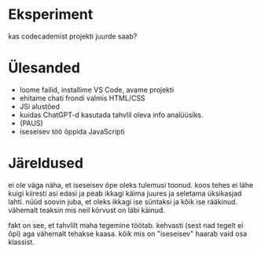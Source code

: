 # Eksperiment

kas codecademist projekti juurde saab?

# Ülesanded

- loome failid, installime VS Code, avame projekti
- ehitame chati frondi valmis HTML/CSS
- JSi alustõed
- kuidas ChatGPT-d kasutada tahvlil oleva info analüüsiks.
- (PAUS)
- iseseisev töö õppida JavaScripti

# Järeldused

ei ole väga näha, et iseseisev õpe oleks tulemusi toonud. koos tehes ei lähe kuigi kiiresti asi edasi ja peab ikkagi käima juures ja seletama üksikasjad lahti. nüüd soovin juba, et oleks ikkagi ise süntaksi ja kõik ise rääkinud. vähemalt teaksin mis neil kõrvust on läbi käinud.

fakt on see, et tahvlilt maha tegemine töötab. kehvasti (sest nad tegelt ei õpi) aga vähemalt tehakse kaasa. kõik mis on "iseseisev" haarab vaid osa klassist.
